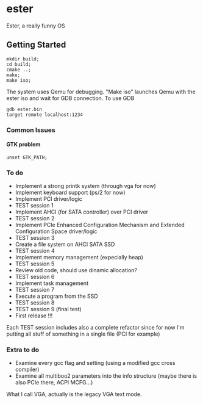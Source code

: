 # ester
Ester, a really funny OS

## Getting Started
```
mkdir build; 
cd build;
cmake ..;
make;
make iso;
```
The system uses Qemu for debugging. 
"Make iso" launches Qemu with the ester iso and wait for GDB connection.
To use GDB
```
gdb ester.bin
target remote localhost:1234
```

### Common Issues
#### GTK problem
```
unset GTK_PATH;
```

### To do
- Implement a strong printk system (through vga for now)
- Implement keyboard support (ps/2 for now)
- Implement PCI driver/logic
- TEST session 1
- Implement AHCI (for SATA controller) over PCI driver
- TEST session 2
- Implement PCIe Enhanced Configuration Mechanism and Extended Configuration Space driver/logic
- TEST session 3
- Create a file system on AHCI SATA SSD
- TEST session 4
- Implement memory management (expecially heap)
- TEST session 5
- Review old code, should use dinamic allocation?
- TEST session 6
- Implement task management
- TEST session 7
- Execute a program from the SSD
- TEST session 8
- TEST session 9 (final test)
- First release !!!

Each TEST session includes also a complete refactor since for now I'm putting all stuff of something in a single file (PCI for example)

### Extra to do
- Examine every gcc flag and setting (using a modified gcc cross compiler)
- Examine all multiboo2 parameters into the info structure (maybe there is also PCIe there, ACPI MCFG...)

What I call VGA, actually is the legacy VGA text mode.